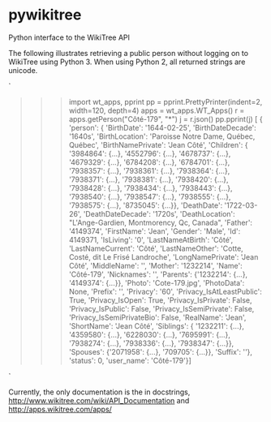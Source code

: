 # pywikitree
Python interface to the WikiTree API

The following illustrates retrieving a public person
without logging on to WikiTree using Python 3. When using
Python 2, all returned strings are unicode.

`
>>> import wt_apps, pprint
>>> pp = pprint.PrettyPrinter(indent=2, width=120, depth=4)
>>> apps = wt_apps.WT_Apps()
>>> r = apps.getPerson("Côté-179", "*")
>>> j = r.json()
>>> pp.pprint(j)
[ { 'person': { 'BirthDate': '1644-02-25',
                'BirthDateDecade': '1640s',
                'BirthLocation': 'Paroisse Notre Dame, Québec, Québec',
                'BirthNamePrivate': 'Jean Côté',
                'Children': { '3984864': {...},
                              '4552796': {...},
                              '4678737': {...},
                              '4679329': {...},
                              '6784208': {...},
                              '6784701': {...},
                              '7938357': {...},
                              '7938361': {...},
                              '7938364': {...},
                              '7938371': {...},
                              '7938381': {...},
                              '7938420': {...},
                              '7938428': {...},
                              '7938434': {...},
                              '7938443': {...},
                              '7938540': {...},
                              '7938547': {...},
                              '7938555': {...},
                              '7938575': {...},
                              '8735045': {...}},
                'DeathDate': '1722-03-26',
                'DeathDateDecade': '1720s',
                'DeathLocation': "L'Ange-Gardien, Montmorency, Qc, Canada",
                'Father': '4149374',
                'FirstName': 'Jean',
                'Gender': 'Male',
                'Id': 4149371,
                'IsLiving': '0',
                'LastNameAtBirth': 'Côté',
                'LastNameCurrent': 'Côté',
                'LastNameOther': 'Cotte, Costé, dit Le Frisé Landroche',
                'LongNamePrivate': 'Jean Côté',
                'MiddleName': '',
                'Mother': '1232214',
                'Name': 'Côté-179',
                'Nicknames': '',
                'Parents': {'1232214': {...}, '4149374': {...}},
                'Photo': 'Cote-179.jpg',
                'PhotoData': None,
                'Prefix': '',
                'Privacy': '60',
                'Privacy_IsAtLeastPublic': True,
                'Privacy_IsOpen': True,
                'Privacy_IsPrivate': False,
                'Privacy_IsPublic': False,
                'Privacy_IsSemiPrivate': False,
                'Privacy_IsSemiPrivateBio': False,
                'RealName': 'Jean',
                'ShortName': 'Jean Côté',
                'Siblings': { '1232211': {...},
                              '4359580': {...},
                              '6228030': {...},
                              '7695991': {...},
                              '7938274': {...},
                              '7938336': {...},
                              '7938347': {...}},
                'Spouses': {'2071958': {...}, '709705': {...}},
                'Suffix': ''},
    'status': 0,
    'user_name': 'Côté-179'}]
>>>
`

Currently, the only documentation is the in docstrings,
http://www.wikitree.com/wiki/API_Documentation
and
http://apps.wikitree.com/apps/
